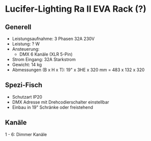 # Lucifer-Lighting Ra II EVA Rack (?)

## Generell

- Leistungsaufnahme: 3 Phasen 32A 230V
- Leistung: ? W
- Ansteuerung:
   - DMX 6 Kanäle (XLR 5-Pin)
- Strom Eingang: 32A Starkstrom
- Gewicht: 14 kg
- Abmessungen (B x H x T): 19" x 3HE x 320 mm = 483 x 132 x 320

## Spezi-Fisch

- Schutzart IP20
- DMX Adresse mit Drehcodierschalter einstellbar
- Einbau in 19" Schränke oder freistehend

## Kanäle

1 - 6: Dimmer Kanäle
